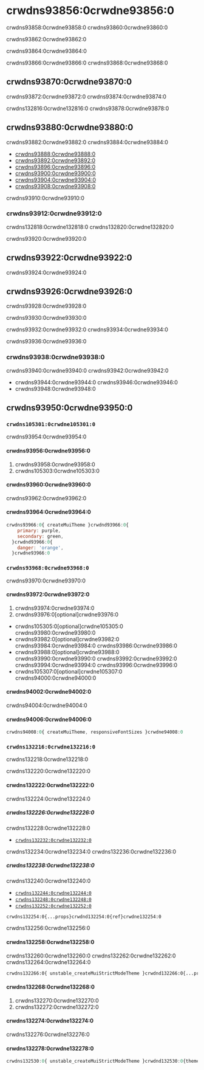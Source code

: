 # crwdns93856:0crwdne93856:0

<p class="description">crwdns93858:0crwdne93858:0 crwdns93860:0crwdne93860:0</p>

crwdns93862:0crwdne93862:0

crwdns93864:0crwdne93864:0

crwdns93866:0crwdne93866:0 crwdns93868:0crwdne93868:0

## crwdns93870:0crwdne93870:0

crwdns93872:0crwdne93872:0 crwdns93874:0crwdne93874:0

crwdns132816:0crwdne132816:0 crwdns93878:0crwdne93878:0

## crwdns93880:0crwdne93880:0

crwdns93882:0crwdne93882:0 crwdns93884:0crwdne93884:0

- [crwdns93888:0crwdne93888:0](crwdns93886:0crwdne93886:0)
- [crwdns93892:0crwdne93892:0](crwdns93890:0crwdne93890:0)
- [crwdns93896:0crwdne93896:0](crwdns93894:0crwdne93894:0)
- [crwdns93900:0crwdne93900:0](crwdns93898:0crwdne93898:0)
- [crwdns93904:0crwdne93904:0](crwdns93902:0crwdne93902:0)
- [crwdns93908:0crwdne93908:0](crwdns93906:0crwdne93906:0)

crwdns93910:0crwdne93910:0

### crwdns93912:0crwdne93912:0

crwdns132818:0crwdne132818:0 crwdns132820:0crwdne132820:0

crwdns93920:0crwdne93920:0

## crwdns93922:0crwdne93922:0

crwdns93924:0crwdne93924:0

## crwdns93926:0crwdne93926:0

crwdns93928:0crwdne93928:0

crwdns93930:0crwdne93930:0

crwdns93932:0crwdne93932:0 crwdns93934:0crwdne93934:0

crwdns93936:0crwdne93936:0

### crwdns93938:0crwdne93938:0

crwdns93940:0crwdne93940:0 crwdns93942:0crwdne93942:0

- crwdns93944:0crwdne93944:0 crwdns93946:0crwdne93946:0
- crwdns93948:0crwdne93948:0

## crwdns93950:0crwdne93950:0

### `crwdns105301:0crwdne105301:0`

crwdns93954:0crwdne93954:0

#### crwdns93956:0crwdne93956:0

1. crwdns93958:0crwdne93958:0
2. crwdns105303:0crwdne105303:0

#### crwdns93960:0crwdne93960:0

crwdns93962:0crwdne93962:0

#### crwdns93964:0crwdne93964:0

```js
crwdns93966:0{ createMuiTheme }crwdnd93966:0{
    primary: purple,
    secondary: green,
  }crwdnd93966:0{
    danger: 'orange',
  }crwdne93966:0
```

### `crwdns93968:0crwdne93968:0`

crwdns93970:0crwdne93970:0

#### crwdns93972:0crwdne93972:0

1. crwdns93974:0crwdne93974:0
2. crwdns93976:0[optional]crwdne93976:0

- crwdns105305:0[optional]crwdne105305:0 crwdns93980:0crwdne93980:0
- crwdns93982:0[optional]crwdne93982:0 crwdns93984:0crwdne93984:0 crwdns93986:0crwdne93986:0
- crwdns93988:0[optional]crwdne93988:0 crwdns93990:0crwdne93990:0 crwdns93992:0crwdne93992:0 crwdns93994:0crwdne93994:0 crwdns93996:0crwdne93996:0
- crwdns105307:0[optional]crwdne105307:0 crwdns94000:0crwdne94000:0

#### crwdns94002:0crwdne94002:0

crwdns94004:0crwdne94004:0

#### crwdns94006:0crwdne94006:0

```js
crwdns94008:0{ createMuiTheme, responsiveFontSizes }crwdne94008:0
```

### `crwdns132216:0crwdne132216:0`

crwdns132218:0crwdne132218:0

crwdns132220:0crwdne132220:0

#### crwdns132222:0crwdne132222:0

crwdns132224:0crwdne132224:0

##### crwdns132226:0crwdne132226:0

crwdns132228:0crwdne132228:0

- [`crwdns132232:0crwdne132232:0`](crwdns132230:0crwdne132230:0)

crwdns132234:0crwdne132234:0 crwdns132236:0crwdne132236:0

##### crwdns132238:0crwdne132238:0

crwdns132240:0crwdne132240:0

- [`crwdns132244:0crwdne132244:0`](crwdns132242:0crwdne132242:0)
- [`crwdns132248:0crwdne132248:0`](crwdns132246:0crwdne132246:0)
- [`crwdns132252:0crwdne132252:0`](crwdns132250:0crwdne132250:0)

```diff
crwdns132254:0{...props}crwdnd132254:0{ref}crwdne132254:0
```

crwdns132256:0crwdne132256:0

#### crwdns132258:0crwdne132258:0

crwdns132260:0crwdne132260:0 crwdns132262:0crwdne132262:0 crwdns132264:0crwdne132264:0

```diff
crwdns132266:0{ unstable_createMuiStrictModeTheme }crwdnd132266:0{...props}crwdnd132266:0{theme}crwdne132266:0
```

#### crwdns132268:0crwdne132268:0

1. crwdns132270:0crwdne132270:0
2. crwdns132272:0crwdne132272:0

#### crwdns132274:0crwdne132274:0

crwdns132276:0crwdne132276:0

#### crwdns132278:0crwdne132278:0

```js
crwdns132530:0{ unstable_createMuiStrictModeTheme }crwdnd132530:0{theme}crwdne132530:0
```
